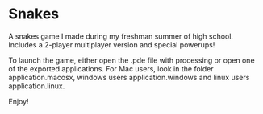 # Snakes
A snakes game I made during my freshman summer of high school. Includes a 2-player multiplayer version and special powerups!

To launch the game, either open the .pde file with processing or open one of the exported applications. For Mac users, look in the folder
application.macosx, windows users application.windows and linux users application.linux.

Enjoy!
